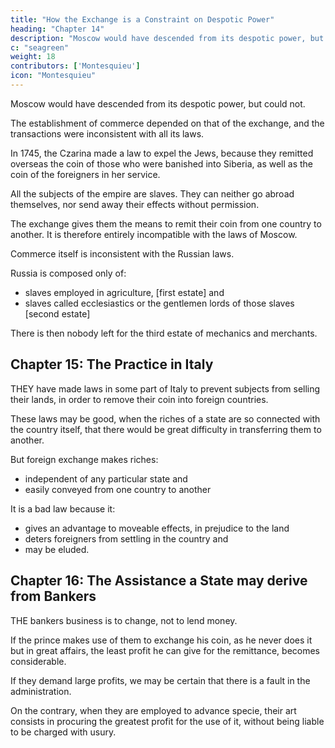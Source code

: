 ```yaml
---
title: "How the Exchange is a Constraint on Despotic Power"
heading: "Chapter 14"
description: "Moscow would have descended from its despotic power, but could not"
c: "seagreen"
weight: 18
contributors: ['Montesquieu']
icon: "Montesquieu"
---
```




Moscow would have descended from its despotic power, but could not.

The establishment of commerce depended on that of the exchange, and the transactions were inconsistent with all its laws.

In 1745, the Czarina made a law to expel the Jews, because they remitted overseas the coin of those who were banished into Siberia, as well as the coin of the foreigners in her service.

All the subjects of the empire are slaves. They can neither go abroad themselves, nor send away their effects without permission.

The exchange gives them the means to remit their coin from one country to another. It is therefore entirely incompatible with the laws of Moscow.

Commerce itself is inconsistent with the Russian laws.

Russia is composed only of:
- slaves employed in agriculture, [first estate] and
- slaves called ecclesiastics or the gentlemen lords of those slaves [second estate]

There is then nobody left for the third estate of mechanics and merchants.



## Chapter 15: The Practice in Italy

THEY have made laws in some part of Italy to prevent subjects from selling their lands, in order to remove their coin into foreign countries.

These laws may be good, when the riches of a state are so connected with the country itself, that there would be great difficulty in transferring them to another.

But foreign exchange makes riches:
- independent of any particular state and
- easily conveyed from one country to another

<!-- ; that must be a bad law which will not permit persons for their own interest to dispose of their lands, while they can dispose of their money. -->

It is a bad law because it:
- gives an advantage to moveable effects, in prejudice to the land
- deters foreigners from settling in the country and
- may be eluded.


## Chapter 16: The Assistance a State may derive from Bankers

THE bankers business is to change, not to lend money.

If the prince makes use of them to exchange his coin, as he never does it but in great affairs, the least profit he can give for the remittance, becomes considerable.

If they demand large profits, we may be certain that there is a fault in the administration.

On the contrary, when they are employed to advance specie, their art consists in procuring the greatest profit for the use of it, without being liable to be charged with usury.
